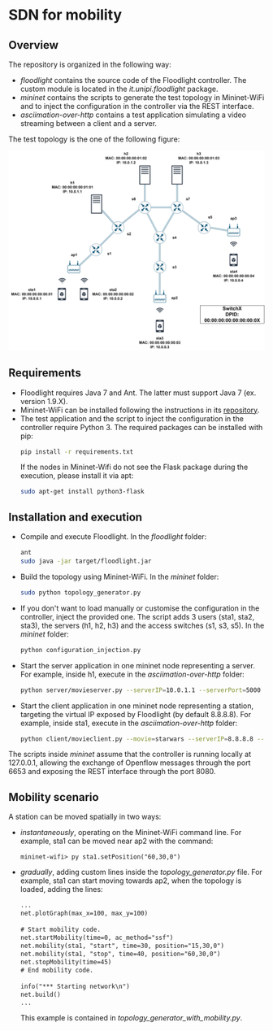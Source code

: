 # SDN for mobility

## Overview
The repository is organized in the following way:
- _floodlight_ contains the source code of the Floodlight controller.
  The custom module is located in the _it.unipi.floodlight_ package.
- _mininet_ contains the scripts to generate the test topology in Mininet-WiFi and
  to inject the configuration in the controller via the REST interface.
- _asciimation-over-http_ contains a test application simulating a video 
  streaming between a client and a server.
  
The test topology is the one of the following figure:

![Test topology](images/Topology.png)

## Requirements
- Floodlight requires Java 7 and Ant. The latter must support Java 7 (ex. version 1.9.X).
- Mininet-WiFi can be installed following the instructions in its [repository](https://github.com/intrig-unicamp/mininet-wifi).
- The test application and the script to inject the configuration in the controller require Python 3. 
  The required packages can be installed with pip:
    ```bash
    pip install -r requirements.txt
    ```
  If the nodes in Mininet-Wifi do not see the Flask package during the execution, please install it via apt:
    ```bash
    sudo apt-get install python3-flask
    ```

## Installation and execution
- Compile and execute Floodlight. In the _floodlight_ folder:
    ```bash
    ant
    sudo java -jar target/floodlight.jar
    ```
- Build the topology using Mininet-WiFi. In the _mininet_ folder:
    ```bash
    sudo python topology_generator.py
    ```
- If you don't want to load manually or customise the configuration in the controller, inject the provided one. 
  The script adds 3 users (sta1, sta2, sta3), the servers (h1, h2, h3) and the access
  switches (s1, s3, s5). In the _mininet_ folder:
  ```bash
  python configuration_injection.py
  ``` 
- Start the server application in one mininet node representing a server. For example, inside h1, 
  execute in the _asciimation-over-http_ folder:
  ```bash
  python server/movieserver.py --serverIP=10.0.1.1 --serverPort=5000
  ```
- Start the client application in one mininet node representing a station, targeting the virtual IP exposed 
  by Floodlight (by default 8.8.8.8). For example, inside sta1, execute in the _asciimation-over-http_ folder:
  ```bash
  python client/movieclient.py --movie=starwars --serverIP=8.8.8.8 --serverPort=5000
  ```

The scripts inside _mininet_ assume that the controller is running locally at 127.0.0.1,
allowing the exchange of Openflow messages through the port 6653 and exposing the REST interface
through the port 8080.
  
## Mobility scenario
A station can be moved spatially in two ways:
- _instantaneously_, operating on the Mininet-WiFi command line.
  For example, sta1 can be moved near ap2 with the command:
  ```
  mininet-wifi> py sta1.setPosition("60,30,0")
  ```
- _gradually_, adding custom lines inside the _topology_generator.py_ file.
  For example, sta1 can start moving towards ap2, when the topology is loaded,
  adding the lines:
  ```
  ...
  net.plotGraph(max_x=100, max_y=100)
  
  # Start mobility code.
  net.startMobility(time=0, ac_method="ssf")
  net.mobility(sta1, "start", time=30, position="15,30,0")
  net.mobility(sta1, "stop", time=40, position="60,30,0")
  net.stopMobility(time=45)
  # End mobility code.
  
  info("*** Starting network\n")
  net.build()
  ...
  ```
  This example is contained in _topology_generator_with_mobility.py_.
